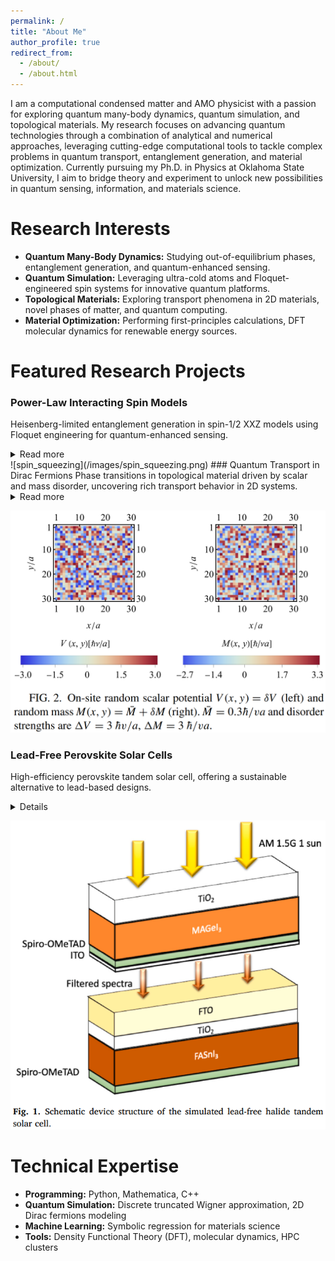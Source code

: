```yaml
---
permalink: /
title: "About Me"
author_profile: true
redirect_from: 
  - /about/
  - /about.html
---
```


I am a computational condensed matter and AMO physicist with a passion for exploring quantum many-body dynamics, quantum simulation, and topological materials. My research focuses on advancing quantum technologies through a combination of analytical and numerical approaches, leveraging cutting-edge computational tools to tackle complex problems in quantum transport, entanglement generation, and material optimization.
Currently pursuing my Ph.D. in Physics at Oklahoma State University, I aim to bridge theory and experiment to unlock new possibilities in quantum sensing, information, and materials science.

Research Interests
======
- **Quantum Many-Body Dynamics:** Studying out-of-equilibrium phases, entanglement generation, and quantum-enhanced sensing.
- **Quantum Simulation:** Leveraging ultra-cold atoms and Floquet-engineered spin systems for innovative quantum platforms.
- **Topological Materials:** Exploring transport phenomena in 2D materials, novel phases of matter, and quantum computing.
- **Material Optimization:** Performing first-principles calculations, DFT molecular dynamics for renewable energy sources.

Featured Research Projects
======
### Power-Law Interacting Spin Models
Heisenberg-limited entanglement generation in spin-1/2 XXZ models using Floquet engineering for quantum-enhanced sensing.     
<details>
  <summary>Read more</summary>
  
  Our work demonstrates the scalable and robust
  generation of entanglement in the form of two-mode squeezed
  states separated in bilayers of power-law interacting quantum
  spin models.    
  This extends the feasibility of two-mode squeezing to
  generic power-law models, making it accessible in a significantly larger number of experimental platforms. In particular,
  we show that finite-range interactions (α = 1,2,3) can
  achieve the same amount of entanglement and squeezing as
  infinite-range interactions (α = 0).<br>
  \
  We further develop a Floquet protocol utilizing spatiotemporal control to engineer the spin-spin interactions. This has
  a number of immediate benefits. It extends the applicability
  of our results to models with Ising interactions in systems,
  which may not naturally realize Heisenberg interactions. In
  addition, the Floquet-engineered model achieves the optimal
  Heisenberg scaling of the sensitivity, providing potentially
  orders of magnitude improvements. Finally, it also allows one<br>
  to implement time reversal by reversing the interlayer spin-exchange interactions, which may be used for time-reversal
  based metrological protocols.    \
  This establishes spatiotemporally engineered interactions
  adapted to the initial state and the desired dynamics as a viable
  pathway to unlocking significant quantum advantage beyond
  that present in naturally occurring interactions. It highlights
  the great potential in making full use of the control inherent in
  state-of-the-art current experimental platforms realizing fully
  controllable quantum spin systems for entanglement generation and quantum sensing.
</details>  
![spin_squeezing](/images/spin_squeezing.png)  
### Quantum Transport in Dirac Fermions
Phase transitions in topological material driven by scalar and mass disorder, uncovering rich transport behavior in 2D systems.  
<details>
  <summary>Read more</summary>
  
  In this paper, we have studied the transport properties of a
  massive Dirac fermion in the simultaneous presence of scalar
  potential disorder 1V and mass disorder 1M. Our numerical
  calculations use the real space tight-binding model on a lattice
  with on-site uncorrelated disorder developed by Tworzydło
  et at. We study three different average masses, M¯ ,
  which is interpreted as the band gap. In all three cases, despite
  the band gap, we identify that a critical 1V ∗(M¯ ) exists above
  which the system can no longer be an insulator for any 1M.
  The results support the idea of band gap suppression by onsite Coulomb potential. For 1V < 1V ∗, the system can be in an
  insulating or metallic phase, depending on the 1M value. As
  1M increases, the system exhibits an insulator-to-metal transition at a critical value 1M∗(M¯ , 1V ). We have numerically
  estimated the critical values, 1V ∗, and 1M∗, for different
  M¯ values. Our work demonstrates the interdependent way
  different types of disorders can affect the phases accessible
  to a massive Dirac fermion system.
</details>  
   
![quantum_transport](/images/quantum_transport.png)   

### Lead-Free Perovskite Solar Cells
High-efficiency perovskite tandem solar cell, offering a sustainable alternative to lead-based designs.  
<details>
  In this study, the numerical simulation of a monolithic 2-terminal allperovskite tandem solar cell has been analyzed. The electron affinity of
  the electron and hole transport layers, the cross-section of defects, and
  the thickness of each component were varied using the SCAPS-1D solar
  cell simulator to understand their effect on the PCE. The simulation of
  the tandem device was done with the bottom subcell being illuminated
  with the light filtered by the top subcell, thus ensuring a realistic anal­ysis. Given the current matching condition, our simulation results
  showed that the JSC of the tandem device is limited by the JSC of the
  bottom subcell. Thinning of the top subcell is necessary to match the
  current across the device. While the JSC of the tandem device is smaller
  than the currents of the optimized individual subcells, a high VOC of
  2.63 V in the tandem device results in a significantly higher PCE of
  30.85% compared to that of individual subcells.   \ 
  The optimal thickness of the subcells found was 1.6 μm and 983 nm.
  The calculated PCE for those thicknesses will be higher than experi­
  mental values, given that the calculations consider only the dominant
  scattering channel, trap defects at the interface, and ignore scattering at
  grain boundaries. However, if we reduce the thickness of both cells to be
  below 1 μm, we still see a large PCE. For instance, when the thickness of
  the FASnI3 is set to 1 μm, the current matching condition requires the
  layer MAGeI3 to be 961 nm and the results we obtain are that the JSC is
  14.6 mA/cm2, VOC is 2.63 V, FF is 80%, and PCE is reduced from the
  optimal 30.85% to 30.73%. Overall, these results suggest that lead-free
  perovskites can compete with lead-based devices in all-perovskite tan­
  dem solar cells. Further improvement in the performance of the tandem
  device can be achieved by utilizing a bottom subcell that can provide
  higher JSC.
</details>  
   
![solar_cell](/images/solar_cell.png)

Technical Expertise
======
- **Programming:** Python, Mathematica, C++
- **Quantum Simulation:** Discrete truncated Wigner approximation, 2D Dirac fermions modeling
- **Machine Learning:** Symbolic regression for materials science
- **Tools:** Density Functional Theory (DFT), molecular dynamics, HPC clusters

